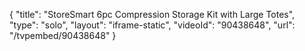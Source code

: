 {
    "title": "StoreSmart 6pc Compression Storage Kit with Large Totes",
    "type": "solo",
    "layout": "iframe-static",
    "videoId": "90438648",
    "url": "\/tvpembed\/90438648"
}